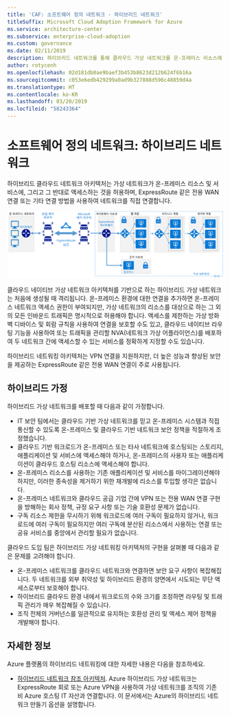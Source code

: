 ```yaml
---
title: 'CAF: 소프트웨어 정의 네트워크 - 하이브리드 네트워크'
titleSuffix: Microsoft Cloud Adoption Framework for Azure
ms.service: architecture-center
ms.subservice: enterprise-cloud-adoption
ms.custom: governance
ms.date: 02/11/2019
description: 하이브리드 네트워크를 통해 클라우드 가상 네트워크를 온-프레미스 리소스에 연결하는 방법을 설명합니다.
author: rotycenh
ms.openlocfilehash: 02d181db0ae9baef3b453b8623d212b624f6b16a
ms.sourcegitcommit: c053e6edb429299a0ad9b327888d596c48859d4a
ms.translationtype: HT
ms.contentlocale: ko-KR
ms.lasthandoff: 03/20/2019
ms.locfileid: "58243364"
---
```

# <a name="software-defined-networks-hybrid-network"></a>소프트웨어 정의 네트워크: 하이브리드 네트워크

하이브리드 클라우드 네트워크 아키텍처는 가상 네트워크가 온-프레미스 리소스 및 서비스에, 그리고 그 반대로 액세스하는 것을 허용하며, ExpressRoute 같은 전용 WAN 연결 또는 기타 연결 방법을 사용하여 네트워크를 직접 연결합니다.

![하이브리드 네트워크](../../../reference-architectures/hybrid-networking/images/expressroute.png)

클라우드 네이티브 가상 네트워크 아키텍처를 기반으로 하는 하이브리드 가상 네트워크는 처음에 생성될 때 격리됩니다. 온-프레미스 환경에 대한 연결을 추가하면 온-프레미스 네트워크 액세스 권한이 부여되지만, 가상 네트워크의 리소스를 대상으로 하는 그 외의 모든 인바운드 트래픽은 명시적으로 허용해야 합니다. 액세스를 제한하는 가상 방화벽 디바이스 및 회람 규칙을 사용하여 연결을 보호할 수도 있고, 클라우드 네이티브 라우팅 기능을 사용하여 또는 트래픽을 관리할 NVA(네트워크 가상 어플라이언스)를 배포하여 두 네트워크 간에 액세스할 수 있는 서비스를 정확하게 지정할 수도 있습니다.

하이브리드 네트워킹 아키텍처는 VPN 연결을 지원하지만, 더 높은 성능과 향상된 보안을 제공하는 ExpressRoute 같은 전용 WAN 연결이 주로 사용됩니다.

## <a name="hybrid-assumptions"></a>하이브리드 가정

하이브리드 가상 네트워크를 배포할 때 다음과 같이 가정합니다.

- IT 보안 팀에서는 클라우드 기반 가상 네트워크를 믿고 온-프레미스 시스템과 직접 통신할 수 있도록 온-프레미스 및 클라우드 기반 네트워크 보안 정책을 적절하게 조정했습니다.
- 클라우드 기반 워크로드가 온-프레미스 또는 타사 네트워크에 호스팅되는 스토리지, 애플리케이션 및 서비스에 액세스해야 하거나, 온-프레미스의 사용자 또는 애플리케이션이 클라우드 호스팅 리소스에 액세스해야 합니다.
- 온-프레미스 리소스를 사용하는 기존 애플리케이션 및 서비스를 마이그레이션해야 하지만, 이러한 종속성을 제거하기 위한 재개발에 리소스를 투입할 생각은 없습니다.
- 온-프레미스 네트워크와 클라우드 공급 기업 간에 VPN 또는 전용 WAN 연결 구현을 방해하는 회사 정책, 규정 요구 사항 또는 기술 호환성 문제가 없습니다.
- 구독 리소스 제한을 무시하기 위해 워크로드에 여러 구독이 필요하지 않거나, 워크로드에 여러 구독이 필요하지만 여러 구독에 분산된 리소스에서 사용하는 연결 또는 공유 서비스를 중앙에서 관리할 필요가 없습니다.

클라우드 도입 팀은 하이브리드 가상 네트워킹 아키텍처의 구현을 살펴볼 때 다음과 같은 문제를 고려해야 합니다.

- 온-프레미스 네트워크를 클라우드 네트워크와 연결하면 보안 요구 사항이 복잡해집니다. 두 네트워크를 외부 취약성 및 하이브리드 환경의 양면에서 시도되는 무단 액세스로부터 보호해야 합니다.
- 하이브리드 클라우드 환경 내에서 워크로드의 수와 크기를 조정하면 라우팅 및 트래픽 관리가 매우 복잡해질 수 있습니다.
- 조직 전체의 거버넌스를 일관적으로 유지하는 호환성 관리 및 액세스 제어 정책을 개발해야 합니다.

## <a name="learn-more"></a>자세한 정보

Azure 플랫폼의 하이브리드 네트워킹에 대한 자세한 내용은 다음을 참조하세요.

- [하이브리드 네트워크 참조 아키텍처](../../../reference-architectures/hybrid-networking/expressroute.md). Azure 하이브리드 가상 네트워크는 ExpressRoute 회로 또는 Azure VPN을 사용하여 가상 네트워크를 조직의 기존 비 Azure 호스팅 IT 자산과 연결합니다. 이 문서에서는 Azure의 하이브리드 네트워크 만들기 옵션을 설명합니다.
